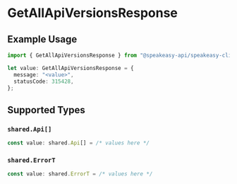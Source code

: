 # GetAllApiVersionsResponse

## Example Usage

```typescript
import { GetAllApiVersionsResponse } from "@speakeasy-api/speakeasy-client-sdk-typescript/sdk/models/operations";

let value: GetAllApiVersionsResponse = {
  message: "<value>",
  statusCode: 315428,
};
```

## Supported Types

### `shared.Api[]`

```typescript
const value: shared.Api[] = /* values here */
```

### `shared.ErrorT`

```typescript
const value: shared.ErrorT = /* values here */
```

